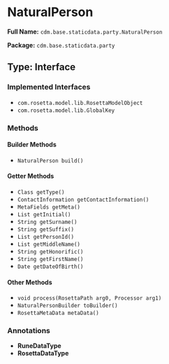 # NaturalPerson

**Full Name:** `cdm.base.staticdata.party.NaturalPerson`

**Package:** `cdm.base.staticdata.party`

## Type: Interface

### Implemented Interfaces

- `com.rosetta.model.lib.RosettaModelObject`
- `com.rosetta.model.lib.GlobalKey`

### Methods

#### Builder Methods

- `NaturalPerson build()`

#### Getter Methods

- `Class getType()`
- `ContactInformation getContactInformation()`
- `MetaFields getMeta()`
- `List getInitial()`
- `String getSurname()`
- `String getSuffix()`
- `List getPersonId()`
- `List getMiddleName()`
- `String getHonorific()`
- `String getFirstName()`
- `Date getDateOfBirth()`

#### Other Methods

- `void process(RosettaPath arg0, Processor arg1)`
- `NaturalPersonBuilder toBuilder()`
- `RosettaMetaData metaData()`

### Annotations

- **RuneDataType**
- **RosettaDataType**

